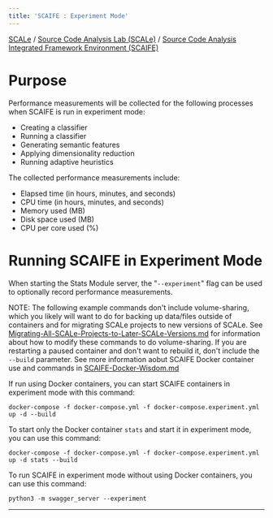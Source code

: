```yaml
---
title: 'SCAIFE : Experiment Mode'
---
```


[SCALe](index.md) / [Source Code Analysis Lab (SCALe)](Welcome.md) / [Source Code Analysis Integrated Framework Environment (SCAIFE)](SCAIFE-Welcome.md)
<!-- <legal> -->
<!-- Copyright 2021 Carnegie Mellon University. -->
<!--  -->
<!-- This material is based upon work funded and supported by the -->
<!-- Department of Defense under Contract No. FA8702-15-D-0002 with -->
<!-- Carnegie Mellon University for the operation of the Software -->
<!-- Engineering Institute, a federally funded research and development -->
<!-- center. -->
<!--  -->
<!-- The view, opinions, and/or findings contained in this material are -->
<!-- those of the author(s) and should not be construed as an official -->
<!-- Government position, policy, or decision, unless designated by other -->
<!-- documentation. -->
<!--  -->
<!-- References herein to any specific commercial product, process, or -->
<!-- service by trade name, trade mark, manufacturer, or otherwise, does -->
<!-- not necessarily constitute or imply its endorsement, recommendation, -->
<!-- or favoring by Carnegie Mellon University or its Software Engineering -->
<!-- Institute. -->
<!--  -->
<!-- NO WARRANTY. THIS CARNEGIE MELLON UNIVERSITY AND SOFTWARE ENGINEERING -->
<!-- INSTITUTE MATERIAL IS FURNISHED ON AN 'AS-IS' BASIS. CARNEGIE MELLON -->
<!-- UNIVERSITY MAKES NO WARRANTIES OF ANY KIND, EITHER EXPRESSED OR -->
<!-- IMPLIED, AS TO ANY MATTER INCLUDING, BUT NOT LIMITED TO, WARRANTY OF -->
<!-- FITNESS FOR PURPOSE OR MERCHANTABILITY, EXCLUSIVITY, OR RESULTS -->
<!-- OBTAINED FROM USE OF THE MATERIAL. CARNEGIE MELLON UNIVERSITY DOES NOT -->
<!-- MAKE ANY WARRANTY OF ANY KIND WITH RESPECT TO FREEDOM FROM PATENT, -->
<!-- TRADEMARK, OR COPYRIGHT INFRINGEMENT. -->
<!--  -->
<!-- [DISTRIBUTION STATEMENT A] This material has been approved for public -->
<!-- release and unlimited distribution.  Please see Copyright notice for -->
<!-- non-US Government use and distribution. -->
<!--  -->
<!-- This work is licensed under a Creative Commons Attribution-ShareAlike -->
<!-- 4.0 International License. -->
<!--  -->
<!-- Carnegie Mellon® and CERT® are registered in the U.S. Patent and -->
<!-- Trademark Office by Carnegie Mellon University. -->
<!--   -->
<!-- DM20-0043 -->
<!-- </legal> -->


Purpose
=======

Performance measurements will be collected for the following processes when SCAIFE is run in experiment mode:

* Creating a classifier
* Running a classifier
* Generating semantic features
* Applying dimensionality reduction
* Running adaptive heuristics


The collected performance measurements include:

* Elapsed time (in hours, minutes, and seconds)
* CPU time (in hours, minutes, and seconds)
* Memory used (MB)
* Disk space used (MB)
* CPU per core used (%)
  
Running SCAIFE in Experiment Mode
=================================

When starting the Stats Module server, the "`--experiment`" flag can be used to optionally record performance measurements.

NOTE: The following example commands don't include volume-sharing, which you likely will want to do for backing up data/files outside of containers and for migrating SCALe projects to new versions of SCALe. See [Migrating-All-SCALe-Projects-to-Later-SCALe-Versions.md](Migrating-All-SCALe-Projects-to-Later-SCALe-Versions.md) for information about how to modify these commands to do volume-sharing. If you are restarting a paused container and don't want to rebuild it, don't include the `--build` parameter. See more information aobut SCAIFE Docker container use and commands in [SCAIFE-Docker-Wisdom.md](SCAIFE-Docker-Wisdom.md)

If run using Docker containers, you can start SCAIFE containers in experiment mode with this command:

  `docker-compose -f docker-compose.yml -f docker-compose.experiment.yml up -d --build`

To start only the Docker container `stats` and start it in experiment mode, you can use this command:

  `docker-compose -f docker-compose.yml -f docker-compose.experiment.yml up -d stats --build`


To run SCAIFE in experiment mode without using Docker containers, you can use this command:

  `python3 -m swagger_server --experiment`

------------------------------------------------------------------------







